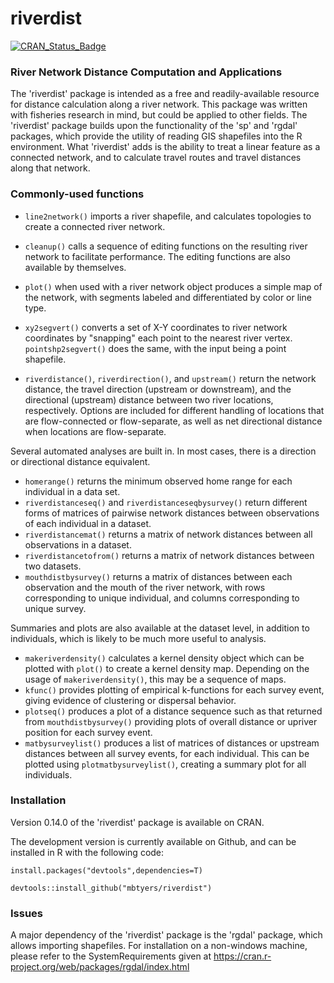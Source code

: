 # riverdist 

[![CRAN_Status_Badge](http://www.r-pkg.org/badges/version/riverdist)](https://cran.r-project.org/package=riverdist)

### River Network Distance Computation and Applications

The 'riverdist' package is intended as a free and readily-available resource for distance calculation along a river network.  This package was written with fisheries research in mind, but could be applied to other fields.  The 'riverdist' package builds upon the functionality of the 'sp' and 'rgdal' packages, which provide the utility of reading GIS shapefiles into the R environment.  What 'riverdist' adds is the ability to treat a linear feature as a connected network, and to calculate travel routes and travel distances along that network.

### Commonly-used functions

* `line2network()` imports a river shapefile, and calculates topologies to create a connected river network.

* `cleanup()` calls a sequence of editing functions on the resulting river network to facilitate performance.  The editing functions are also available by themselves.

* `plot()` when used with a river network object produces a simple map of the network, with segments labeled and differentiated by color or line type.

* `xy2segvert()` converts a set of X-Y coordinates to river network coordinates by "snapping" each point to the nearest river vertex.  `pointshp2segvert()` does the same, with the input being a point shapefile.

* `riverdistance()`, `riverdirection()`, and `upstream()` return the network distance, the travel direction (upstream or downstream), and the directional (upstream) distance between two river locations, respectively.  Options are included for different handling of locations that are flow-connected or flow-separate, as well as net directional distance when locations are flow-separate.

Several automated analyses are built in.  In most cases, there is a direction or directional distance equivalent.

* `homerange()` returns the minimum observed home range for each individual in a data set.
* `riverdistanceseq()` and `riverdistanceseqbysurvey()` return different forms of matrices of pairwise network distances between observations of each individual in a dataset.
* `riverdistancemat()` returns a matrix of network distances between all observations in a dataset.
* `riverdistancetofrom()` returns a matrix of network distances between two datasets.
* `mouthdistbysurvey()` returns a matrix of distances between each observation and the mouth of the river network, with rows corresponding to unique individual, and columns corresponding to unique survey.

Summaries and plots are also available at the dataset level, in addition to individuals, which is likely to be much more useful to analysis.

* `makeriverdensity()` calculates a kernel density object which can be plotted with `plot()` to create a kernel density map.  Depending on the usage of `makeriverdensity()`, this may be a sequence of maps.
* `kfunc()` provides plotting of empirical k-functions for each survey event, giving evidence of clustering or dispersal behavior.
* `plotseq()` produces a plot of a distance sequence such as that returned from `mouthdistbysurvey()` providing plots of overall distance or upriver position for each survey event.
* `matbysurveylist()` produces a list of matrices of distances or upstream distances between all survey events, for each individual.  This can be plotted using `plotmatbysurveylist()`, creating a summary plot for all individuals.

### Installation

Version 0.14.0 of the 'riverdist' package is available on CRAN.

The development version is currently available on Github, and can be installed in R with the following code:

`install.packages("devtools",dependencies=T)`

`devtools::install_github("mbtyers/riverdist")`

### Issues

A major dependency of the 'riverdist' package is the 'rgdal' package, which allows importing shapefiles.  For installation on a non-windows machine, please refer to the SystemRequirements given at https://cran.r-project.org/web/packages/rgdal/index.html